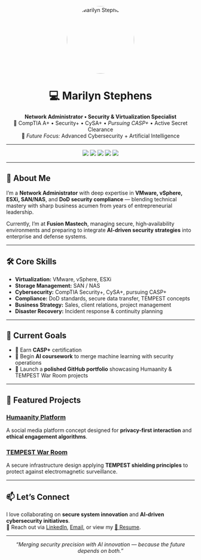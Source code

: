 <p align="center">
  <img src="./assets/profile.jpg" alt="Marilyn Stephens" width="180" style="border-radius:50%;">
</p>

<h1 align="center">💻 Marilyn Stephens</h1>
<p align="center">
  <b>Network Administrator • Security & Virtualization Specialist</b><br>
  🔐 CompTIA A+ • Security+ • CySA+ • <i>Pursuing CASP+</i> • Active Secret Clearance<br>
  🎯 <i>Future Focus:</i> Advanced Cybersecurity + Artificial Intelligence
</p>

---

<p align="center">
  <a href="https://www.linkedin.com/in/marilynstephens/"><img src="https://img.shields.io/badge/LinkedIn-Connect-blue?logo=linkedin"></a>
  <a href="https://github.com/marilyn2015"><img src="https://img.shields.io/badge/GitHub-Follow-black?logo=github"></a>
  <a href="mailto:marilyn_stephens@hotmail.com"><img src="https://img.shields.io/badge/Email-Contact%20Me-red?logo=gmail"></a>
  <a href="https://usaf-my.dps.mil/:w:/g/personal/marilyn_stephens_ctr_us_af_mil/EdDryUgfSMpFrxdWlSucK3EBy2GlltIg5sQfLk8TyAb7zg?email=marilyn.stephens.ctr%40us.af.mil&e=SfdY93"><img src="https://img.shields.io/badge/📄_View%20Resume-Click_Here-success"></a>
  <img src="https://img.shields.io/badge/Status-Open%20to%20Opportunities-brightgreen">
</p>

---

## 👋 About Me
I’m a **Network Administrator** with deep expertise in **VMware, vSphere, ESXi, SAN/NAS**, and **DoD security compliance** — blending technical mastery with sharp business acumen from years of entrepreneurial leadership.  

Currently, I’m at **Fusion Mastech**, managing secure, high‑availability environments and preparing to integrate **AI-driven security strategies** into enterprise and defense systems.

---

## 🛠 Core Skills
- **Virtualization:** VMware, vSphere, ESXi  
- **Storage Management:** SAN / NAS  
- **Cybersecurity:** CompTIA Security+, CySA+, pursuing CASP+  
- **Compliance:** DoD standards, secure data transfer, TEMPEST concepts  
- **Business Strategy:** Sales, client relations, project management  
- **Disaster Recovery:** Incident response & continuity planning  

---

## 🚀 Current Goals
- 📌 Earn **CASP+** certification  
- 📌 Begin **AI coursework** to merge machine learning with security operations  
- 📌 Launch a **polished GitHub portfolio** showcasing Humaanity & TEMPEST War Room projects  

---

## 📂 Featured Projects

### [Humaanity Platform](https://github.com/marilyn2015/humaanity)
A social media platform concept designed for **privacy-first interaction** and **ethical engagement algorithms**.

### [TEMPEST War Room](https://github.com/marilyn2015/tempest-war-room)
A secure infrastructure design applying **TEMPEST shielding principles** to protect against electromagnetic surveillance.

---

## 📫 Let’s Connect
I love collaborating on **secure system innovation** and **AI‑driven cybersecurity initiatives**.  
💬 Reach out via [LinkedIn](https://www.linkedin.com/in/marilynstephens/), [Email](mailto:marilyn_stephens@hotmail.com), or view my [📄 Resume](https://usaf-my.dps.mil/:w:/g/personal/marilyn_stephens_ctr_us_af_mil/EdDryUgfSMpFrxdWlSucK3EBy2GlltIg5sQfLk8TyAb7zg?email=marilyn.stephens.ctr%40us.af.mil&e=SfdY93).

---

<p align="center"><i>“Merging security precision with AI innovation — because the future depends on both.”</i></p>
